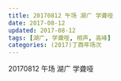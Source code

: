 ```yaml
---
title: 20170812 午场 湖广 学聋哑
date: 2017-08-12
updated: 2017-08-12
tags: [湖广, 学聋哑, 相声, 高峰] 
categories: (2017)丁酉年场次 
---
```

20170812 午场 湖广 学聋哑
